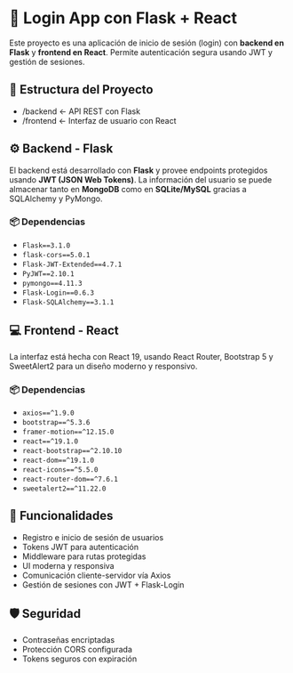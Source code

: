 # 🔐 Login App con Flask + React

Este proyecto es una aplicación de inicio de sesión (login) con **backend en Flask** y **frontend en React**. Permite autenticación segura usando JWT y gestión de sesiones.


## 🧱 Estructura del Proyecto

- /backend ← API REST con Flask
- /frontend ← Interfaz de usuario con React

## ⚙️ Backend - Flask

El backend está desarrollado con **Flask** y provee endpoints protegidos usando **JWT (JSON Web Tokens)**. La información del usuario se puede almacenar tanto en **MongoDB** como en **SQLite/MySQL** gracias a SQLAlchemy y PyMongo.

### 📦 Dependencias

- `Flask==3.1.0`
- `flask-cors==5.0.1`
- `Flask-JWT-Extended==4.7.1`
- `PyJWT==2.10.1`
- `pymongo==4.11.3`
- `Flask-Login==0.6.3`
- `Flask-SQLAlchemy==3.1.1`


## 💻 Frontend - React

La interfaz está hecha con React 19, usando React Router, Bootstrap 5 y SweetAlert2 para un diseño moderno y responsivo.

### 📦 Dependencias

- `axios==^1.9.0`
- `bootstrap==^5.3.6`
- `framer-motion==^12.15.0`
- `react==^19.1.0`
- `react-bootstrap==^2.10.10`
- `react-dom==^19.1.0`
- `react-icons==^5.5.0`
- `react-router-dom==^7.6.1`
- `sweetalert2==^11.22.0`


## 🔐 Funcionalidades

- Registro e inicio de sesión de usuarios
- Tokens JWT para autenticación
- Middleware para rutas protegidas
- UI moderna y responsiva
- Comunicación cliente-servidor vía Axios
- Gestión de sesiones con JWT + Flask-Login


## 🛡️ Seguridad

-  Contraseñas encriptadas
-  Protección CORS configurada
-  Tokens seguros con expiración


